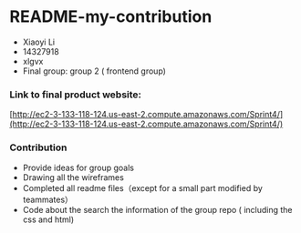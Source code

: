 
# README-my-contribution
 - Xiaoyi Li
 - 14327918
 - xlgvx
 - Final group: group 2 ( frontend group)

### Link to final product website:

[http://ec2-3-133-118-124.us-east-2.compute.amazonaws.com/Sprint4/](http://ec2-3-133-118-124.us-east-2.compute.amazonaws.com/Sprint4/)

### Contribution

 - Provide ideas for group goals
 - Drawing all the wireframes
 - Completed all readme files（except for a small part modified by teammates）
 - Code about the search the information of the group repo ( including the css and html)
